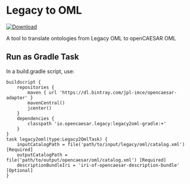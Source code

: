 # Legacy to OML

[ ![Download](https://api.bintray.com/packages/jpl-imce/opencaesar-adapter/legacy2oml-gradle/images/download.svg) ](https://bintray.com/jpl-imce/opencaesar-adapter/legacy2oml-gradle/_latestVersion)

A tool to translate ontologies from Legacy OML to openCAESAR OML

## Run as Gradle Task
In a build.gradle script, use:
```
buildscript {
    repositories {
		maven { url 'https://dl.bintray.com/jpl-imce/opencaesar-adapter' }
        mavenCentral()
        jcenter()
    }
    dependencies {
		classpath 'io.opencaesar.legacy:legacy2oml-gradle:+'
    }
}
task legacy2oml(type:Legacy2OmlTask) {
	inputCatalogPath = file('path/to/input/legacy/oml/catalog.xml') [Required]
	outputCatalogPath = file('path/to/output/opencaesar/oml/catalog.xml') [Required]
	descriptionBundleIri = 'iri-of-opencaesar-description-bundle' [Optional]
}
```